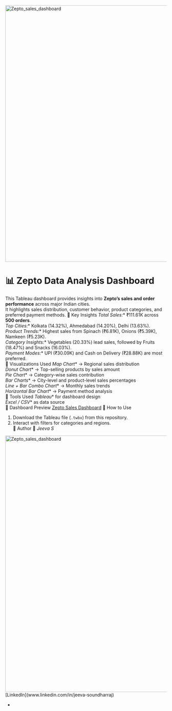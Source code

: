 <img width="1671" height="800" alt="Zepto_sales_dashboard" src="https://github.com/user-attachments/assets/5ffab78c-4c16-4bf9-84c5-a6066cab78f7" />

# 📊 Zepto Data Analysis Dashboard

This Tableau dashboard provides insights into **Zepto’s sales and order performance** across major Indian cities.  
It highlights sales distribution, customer behavior, product categories, and preferred payment methods.
🔹 Key Insights
*Total Sales:** ₹111.61K across **500 orders**.  
*Top Cities:** Kolkata (14.32%), Ahmedabad (14.20%), Delhi (13.63%).  
*Product Trends:** Highest sales from Spinach (₹6.81K), Onions (₹5.39K), Namkeen (₹5.23K).  
*Category Insights:** Vegetables (20.33%) lead sales, followed by Fruits (18.47%) and Snacks (16.03%).  
*Payment Modes:** UPI (₹30.09K) and Cash on Delivery (₹28.88K) are most preferred.  
🔹 Visualizations Used
*Map Chart** → Regional sales distribution  
*Donut Chart** → Top-selling products by sales amount  
*Pie Chart** → Category-wise sales contribution  
*Bar Charts** → City-level and product-level sales percentages  
*Line + Bar Combo Chart** → Monthly sales trends  
*Horizontal Bar Chart** → Payment method analysis  
🔹 Tools Used
*Tableau** for dashboard design  
*Excel / CSV** as data source  
🔹 Dashboard Preview
[Zepto Sales Dashboard](Zepto_sales_dashboard.png)
🔹 How to Use
1. Download the Tableau file (`.twbx`) from this repository.   
2. Interact with filters for categories and regions.  
🔹 Author
👤 *Jeeva S*
<img width="1671" height="800" alt="Zepto_sales_dashboard" src="https://github.com/user-attachments/assets/5ffab78c-4c16-4bf9-84c5-a6066cab78f7" />
 [LinkedIn](www.linkedin.com/in/jeeva-soundharraj)  


- 
